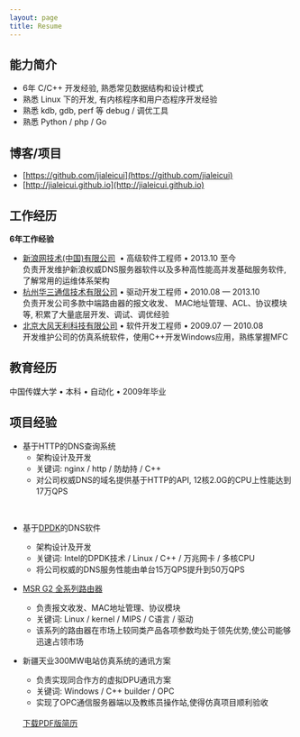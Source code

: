 ```yaml
---
layout: page
title: Resume
---
```


## 能力简介

* 6年 C/C++ 开发经验, 熟悉常见数据结构和设计模式
* 熟悉 Linux 下的开发, 有内核程序和用户态程序开发经验
* 熟悉 kdb, gdb, perf 等 debug / 调优工具
* 熟悉 Python / php / Go  

## 博客/项目

* [https://github.com/jialeicui](https://github.com/jialeicui)
* [http://jialeicui.github.io](http://jialeicui.github.io)

## 工作经历

**6年工作经验**

* [新浪网技术(中国)有限公司](http://corp.sina.com.cn/chn/sina_index.html)  &nbsp;&bull; 高级软件工程师  &bull; 2013.10 至今  
负责开发维护新浪权威DNS服务器软件以及多种高性能高并发基础服务软件, 了解常用的运维体系架构
* [杭州华三通信技术有限公司](http://www.h3c.com.cn/About_H3C/)  &bull; 驱动开发工程师 &bull; 2010.08 — 2013.10  
负责开发公司多款中端路由器的报文收发、 MAC地址管理、ACL、协议模块等, 积累了大量底层开发、调试、调优经验
* [北京大风天利科技有限公司](http://www.hhdf.com) &bull; 软件开发工程师 &bull; 2009.07 — 2010.08  
开发维护公司的仿真系统软件，使用C++开发Windows应用，熟练掌握MFC

## 教育经历

中国传媒大学 &bull; 本科 &bull; 自动化 &bull; 2009年毕业

## 项目经验

* 基于HTTP的DNS查询系统
	* 架构设计及开发
	* 关键词: nginx / http / 防劫持 / C++
	* 对公司权威DNS的域名提供基于HTTP的API, 12核2.0G的CPU上性能达到17万QPS
<br/>

* 基于[DPDK](http://dpdk.org)的DNS软件
	* 架构设计及开发
	* 关键词: Intel的DPDK技术 / Linux / C++ / 万兆网卡 / 多核CPU
	* 将公司权威的DNS服务性能由单台15万QPS提升到50万QPS

* [MSR G2 全系列路由器](http://www.h3c.com.cn/Products___Technology/Products/Router/Catalog/MSR/MSR_5600/)
	* 负责报文收发、MAC地址管理、协议模块
	* 关键词: Linux / kernel / MIPS / C语言 / 驱动
	* 该系列的路由器在市场上较同类产品各项参数均处于领先优势,使公司能够迅速占领市场

* 新疆天业300MW电站仿真系统的通讯方案
	* 负责实现同合作方的虚拟DPU通讯方案
	* 关键词: Windows / C++ builder / OPC
	* 实现了OPC通信服务器端以及教练员操作站,使得仿真项目顺利验收

	<br/>
	<a href="/my/resume.pdf">下载PDF版简历</a>

